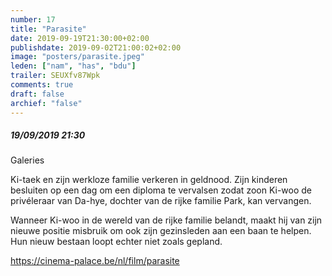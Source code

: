 ```yaml
---
number: 17
title: "Parasite"
date: 2019-09-19T21:30:00+02:00
publishdate: 2019-09-02T21:00:02+02:00
image: "posters/parasite.jpeg"
leden: ["nam", "has", "bdu"]
trailer: SEUXfv87Wpk
comments: true
draft: false
archief: "false"
---
```


##### 19/09/2019 21:30

Galeries

Ki-taek en zijn werkloze familie verkeren in geldnood.
Zijn kinderen besluiten op een dag om een diploma te vervalsen
zodat zoon Ki-woo de privéleraar van Da-hye, dochter van de
rijke familie Park, kan vervangen.
<!--more-->
Wanneer Ki-woo in de wereld van de rijke familie belandt,
maakt hij van zijn nieuwe positie misbruik om ook zijn gezinsleden
aan een baan te helpen. Hun nieuw bestaan loopt echter niet zoals gepland.

<https://cinema-palace.be/nl/film/parasite>
